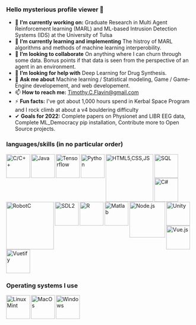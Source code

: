 ### Hello mysterious profile viewer 👋

- 🔭 **I’m currently working on:** Graduate Research in Multi Agent Reinforcement learning (MARL) and ML-based Intrusion Detection Systems (IDS) at the University of Tulsa
- 🌱 **I’m currently learning and implementing** The histroy of MARL algorithms and methods of machine learning interperobility. 
- 👯 **I’m looking to collaborate** On anything where I can churn through some data. Bonus points if that data is seen from the perspective of an agent in an environment.
- 🤔 **I’m looking for help with** Deep Learning for Drug Synthesis. 
- 💬 **Ask me about** Machine learning / Statistical modeling, Game / Game-Engine developement, and web developement.
- 📫 **How to reach me:** Timothy.C.Flavin@gmail.com
- ⚡ **Fun facts:** I've got about 1,000 hours spend in Kerbal Space Program and I rock climb at about a v4 bouldering difficulty
- ✔  **Goals for 2022:** Complete papers on Physionet and LIBR EEG data, Complete ML_Democracy pip installation, Contribute more to Open Source projects.

### languages/skills (in no particular order)
<img alt="C/C++" src="https://user-images.githubusercontent.com/42747200/46140125-da084900-c26d-11e8-8ea7-c45ae6306309.png" alt="C++" width=64 align="left"/>
<img alt="Java" src="https://cdn.iconscout.com/icon/free/png-256/java-23-225999.png" width=64 align="left"/>
<img alt="Tensorflow" src="https://miro.medium.com/max/3150/1*iDQvKoz7gGHc6YXqvqWWZQ.png" width=64 align="left"/>
<img alt="Python" src="https://cdn3.iconfinder.com/data/icons/logos-and-brands-adobe/512/267_Python-512.png" width=64 align="left"/>
<img alt="HTML5,CSS,JS" src="https://user-images.githubusercontent.com/30186107/29488525-f55a69d0-84da-11e7-8a39-5476f663b5eb.png" width=128 align="left"/>
<img alt="SQL" src="https://www.vectorlogo.zone/logos/mysql/mysql-official.svg" width=64 align="left"/>
<img alt="C#" src="https://upload.wikimedia.org/wikipedia/commons/4/4f/Csharp_Logo.png" width=64 align="left"/>
<img alt="Unity" src="https://cdn4.iconfinder.com/data/icons/logos-brands-5/24/unity-512.png" width=64/>
<img alt="RobotC" src="https://renegaderobotics.org/wp-content/uploads/ROBOTC-logo-larger-e1500138348470.png" width=128 align="left"/>
<img alt="SDL2" src="https://wiki.libsdl.org/static_files/logo.png" width=64 align="left"/>
<img alt="R" src="https://cdn.iconscout.com/icon/free/png-256/r-5-283170.png" width=64 align="left"/>
<img alt="Matlab" src="https://upload.wikimedia.org/wikipedia/commons/2/21/Matlab_Logo.png" width=64 align="left"/>
<img alt="Node.js" src="https://icon-library.com/images/node-icon/node-icon-21.jpg" width=96 align="left"/>
<img alt="Vue.js" src="https://cdn.iconscout.com/icon/free/png-512/vue-282497.png" width=64 align="left"/>
<img alt="Vuetify" src="https://res.cloudinary.com/confidante/image/upload/v1520961320/logo_ew2tpg.png" width=64/>
<br/>
<h3>Operating systems I use</h3>
<img alt="Linux Mint" src="https://winaero.com/blog/wp-content/uploads/2019/12/Linux-Mint-Linuxmint-Logo-Icon-New.png" width=64 align="left"/>
<img alt="MacOs" src="https://cdn.osxdaily.com/wp-content/uploads/2013/11/finder.png" width=64 align="left"/>
<img alt="Windows" src="https://www.freeiconspng.com/thumbs/windows-icon-png/cute-ball-windows-icon-png-16.png" width=64 align="left"/>

